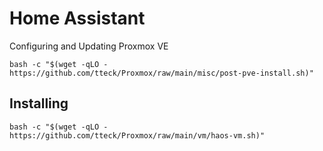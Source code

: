 # Home Assistant 
Configuring and Updating Proxmox VE
```
bash -c "$(wget -qLO - https://github.com/tteck/Proxmox/raw/main/misc/post-pve-install.sh)"
```
## Installing
```
bash -c "$(wget -qLO - https://github.com/tteck/Proxmox/raw/main/vm/haos-vm.sh)"
```



  

